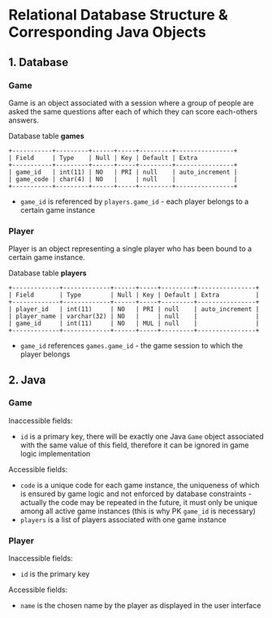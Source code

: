 # Relational Database Structure & Corresponding Java Objects

## 1. Database

### Game
Game is an object associated with a session where a group of people are asked the same questions after each of which they can score each-others answers.

Database table **games**
```
+-----------+---------+------+-----+---------+----------------+
| Field     | Type    | Null | Key | Default | Extra          
+-----------+---------+------+-----+---------+----------------+
| game_id   | int(11) | NO   | PRI | null    | auto_increment |
| game_code | char(4) | NO   |     | null    |                |
+-----------+---------+------+-----+---------+----------------+
```
* `game_id` is referenced by `players.game_id` - each player belongs to a certain game instance

### Player
Player is an object representing a single player who has been bound to a certain game instance.

Database table **players**
```
+-------------+-------------+------+-----+---------+----------------+
| Field       | Type        | Null | Key | Default | Extra          |
+-------------+-------------+------+-----+---------+----------------+
| player_id   | int(11)     | NO   | PRI | null    | auto_increment |
| player_name | varchar(32) | NO   |     | null    |                |
| game_id     | int(11)     | NO   | MUL | null    |                |
+-------------+-------------+------+-----+---------+----------------+
```
* `game_id` references `games.game_id` - the game session to which the player belongs

## 2. Java

### Game

Inaccessible fields:
* `id` is a primary key, there will be exactly one Java `Game` object associated with the same value of this field, therefore it can be ignored in game logic implementation

Accessible fields:
* `code` is a unique code for each game instance, the uniqueness of which is ensured by game logic and not enforced by database constraints - actually the code may be repeated in the future, it must only be unique among all active game instances (this is why PK `game_id` is necessary)
* `players` is a list of players associated with one game instance

### Player

Inaccessible fields:
* `id` is the primary key

Accessible fields:
* `name` is the chosen name by the player as displayed in the user interface
